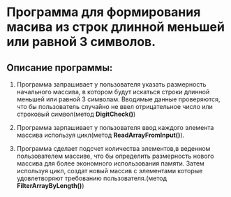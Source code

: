 # Программа для формирования масива из строк длинной меньшей или равной 3 символов.

## Описание программы:

1. Программа запрашивает у пользователя указать размерность начального массива, в котором будут искаться строки длинной меньшей или равной 3 символам. Вводимые данные проверяются, что бы пользователь случайно не ввел отрицательное число или строковый символ(метод **DigitСheck()**)

2. Программа зарпашивает у пользователя ввод каждого элемента массива используя цикл(метод **ReadArrayFromInput()**).

3. Программа сделает подсчет количества элементов,в веденном пользователем массиве, что бы определить размерность нового массива для более экономного использования памяти. Затем используя цикл, создат новый массив с элементами которые удовлетворяют требованию пользователя.(метод **FilterArrayByLength()**)

